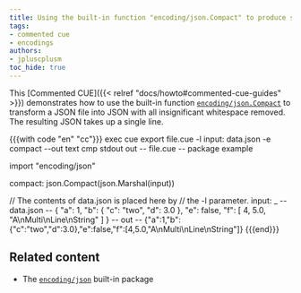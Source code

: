 ```yaml
---
title: Using the built-in function "encoding/json.Compact" to produce single-line JSON from a file
tags:
- commented cue
- encodings
authors:
- jpluscplusm
toc_hide: true
---
```


This [Commented CUE]({{< relref "docs/howto#commented-cue-guides" >}})
demonstrates how to use the built-in function
[`encoding/json.Compact`](https://pkg.go.dev/cuelang.org/go/pkg/encoding/json#Compact)
to transform a JSON file into JSON with all insignificant whitespace removed.
The resulting JSON takes up a single line.

<!-- TODO: is the json.Compact call even needed?
Right now it isn't, as the output of json.Marshal /seems/ to be compact by
default - but is that /guaranteed/?
If so, we /could/ simply document
`cue export -l d: data.json -e 'json.Marshal(d)' -out text` ...
-->

{{{with code "en" "cc"}}}
exec cue export file.cue -l input: data.json -e compact --out text
cmp stdout out
-- file.cue --
package example

import "encoding/json"

compact: json.Compact(json.Marshal(input))

// The contents of data.json is placed here by
// the -l parameter.
input: _
-- data.json --
{
    "a": 1,
    "b": {
        "c": "two",
        "d": 3.0
    },
    "e": false,
    "f": [
        4,
        5.0,
        "A\nMulti\nLine\nString"
    ]
}
-- out --
{"a":1,"b":{"c":"two","d":3.0},"e":false,"f":[4,5.0,"A\nMulti\nLine\nString"]}
{{{end}}}

## Related content

- The [`encoding/json`](https://pkg.go.dev/cuelang.org/go/pkg/encoding/json) built-in package
